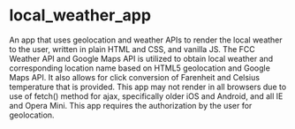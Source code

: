 # local_weather_app
An app that uses geolocation and weather APIs to render the local weather to the user, written in plain HTML and CSS, and vanilla JS. The FCC Weather API and Google Maps API is utilized to obtain local weather and corresponding location name based on HTML5 geolocation and Google Maps API. It also allows for click conversion of Farenheit and Celsius temperature that is provided. This app may not render in all browsers due to use of fetch() method for ajax, specifically older iOS and Android, and all IE and Opera Mini. This app requires the authorization by the user for geolocation.
